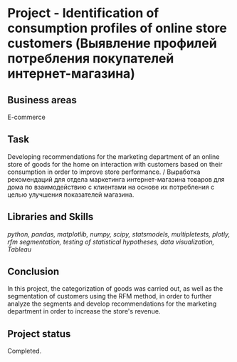# Project - Identification of consumption profiles of online store customers (Выявление профилей потребления покупателей интернет-магазина)

## Business areas

E-commerce

## Task

Developing recommendations for the marketing department of an online store of goods for the home on interaction with customers based on their consumption in order to improve store performance. / Выработка рекомендаций для отдела маркетинга интернет-магазина товаров для дома по взаимодействию с клиентами на основе их потребления с целью улучшения показателей магазина.

## Libraries and Skills
*python, pandas, matplotlib, numpy, scipy, statsmodels, multipletests, plotly, rfm segmentation, testing of statistical hypotheses, data visualization, Tableau*

## Conclusion

In this project, the categorization of goods was carried out, as well as the segmentation of customers using the RFM method, in order to further analyze the segments and develop recommendations for the marketing department in order to increase the store's revenue.

## Project status
Completed.
